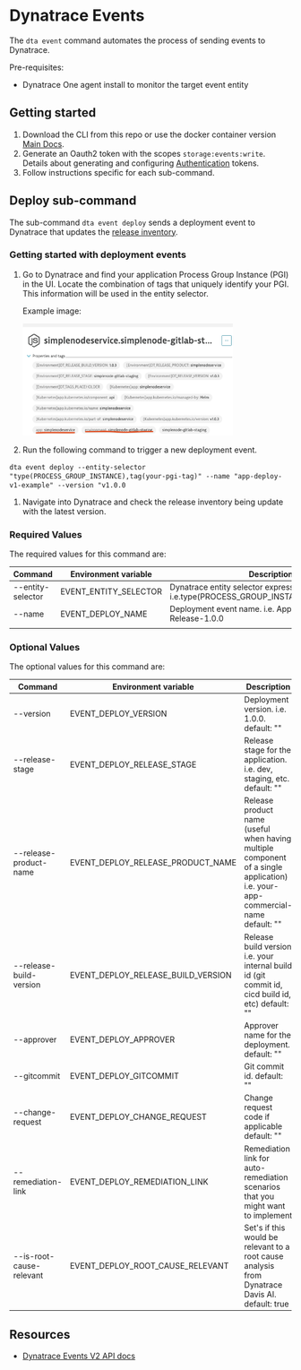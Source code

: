 # Dynatrace Events

The `dta event` command automates the process of sending events to Dynatrace.

Pre-requisites:

- Dynatrace One agent install to monitor the target event entity

## Getting started

1. Download the CLI from this repo or use the docker container version [Main Docs](/README.md).
1. Generate an Oauth2 token with the scopes `storage:events:write`. Details about generating and configuring [Authentication](/docs/Authentication.md) tokens.
1. Follow instructions specific for each sub-command.

## Deploy sub-command

The sub-command `dta event deploy` sends a deployment event to Dynatrace that updates the [release inventory](https://www.dynatrace.com/support/help/platform-modules/cloud-automation/release-monitoring/monitor-releases-with-dynatrace).

### Getting started with deployment events

1. Go to Dynatrace and find your application Process Group Instance (PGI) in the UI. Locate the combination of tags that uniquely identify your PGI. This information will be used in the entity selector.

   Example image:

   <img src="./assets/entity-selector.png"  width="375" height="200">

1. Run the following command to trigger a new deployment event.

```(bash)
dta event deploy --entity-selector "type(PROCESS_GROUP_INSTANCE),tag(your-pgi-tag)" --name "app-deploy-v1-example" --version "v1.0.0
```

1. Navigate into Dynatrace and check the release inventory being update with the latest version.

### Required Values

The required values for this command are:

| Command           | Environment variable  | Description                                                                             |
| ----------------- | --------------------- | --------------------------------------------------------------------------------------- |
| --entity-selector | EVENT_ENTITY_SELECTOR | Dynatrace entity selector expression : i.e.type(PROCESS_GROUP_INSTANCE),tag(easytravel) |
| --name            | EVENT_DEPLOY_NAME     | Deployment event name. i.e. App-simplenode-Release-1.0.0                                |
|                   |

### Optional Values

The optional values for this command are:

| Command                  | Environment variable               | Description                                                                                                                    |
| ------------------------ | ---------------------------------- | ------------------------------------------------------------------------------------------------------------------------------ |
| --version                | EVENT_DEPLOY_VERSION               | Deployment version. i.e. 1.0.0. default: ""                                                                                    |
| --release-stage          | EVENT_DEPLOY_RELEASE_STAGE         | Release stage for the application. i.e. dev, staging, etc. default: ""                                                         |
| --release-product-name   | EVENT_DEPLOY_RELEASE_PRODUCT_NAME  | Release product name (useful when having multiple component of a single application) i.e. your-app-commercial-name default: "" |
| --release-build-version  | EVENT_DEPLOY_RELEASE_BUILD_VERSION | Release build version i.e. your internal build id (git commit id, cicd build id, etc) default: ""                              |
| --approver               | EVENT_DEPLOY_APPROVER              | Approver name for the deployment. default: ""                                                                                  |
| --gitcommit              | EVENT_DEPLOY_GITCOMMIT             | Git commit id. default: ""                                                                                                     |
| --change-request         | EVENT_DEPLOY_CHANGE_REQUEST        | Change request code if applicable default: ""                                                                                  |
| --remediation-link       | EVENT_DEPLOY_REMEDIATION_LINK      | Remediation link for auto-remediation scenarios that you might want to implement                                               |
| --is-root-cause-relevant | EVENT_DEPLOY_ROOT_CAUSE_RELEVANT   | Set's if this would be relevant to a root cause analysis from Dynatrace Davis AI. default: true                                |

## Resources

- [Dynatrace Events V2 API docs](https://www.dynatrace.com/support/help/dynatrace-api/environment-api/events-v2/get-event-types)

